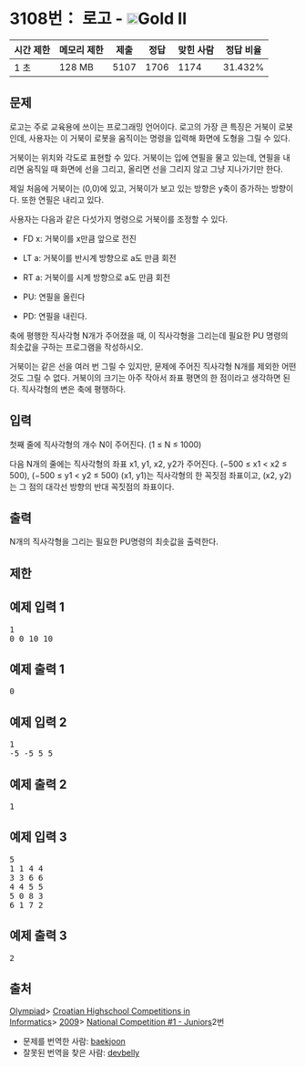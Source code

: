 # 3108번： 로고 - <img src="https://static.solved.ac/tier_small/14.svg" style="height:20px" />Gold II


| 시간 제한 | 메모리 제한 | 제출 | 정답 | 맞힌 사람 | 정답 비율 |
| --- | --- | --- | --- | --- | --- |
| 1 초 | 128 MB | 5107 | 1706 | 1174 | 31.432% |


## 문제


로고는 주로 교육용에 쓰이는 프로그래밍 언어이다. 로고의 가장 큰 특징은 거북이 로봇인데, 사용자는 이 거북이 로봇을 움직이는 명령을 입력해 화면에 도형을 그릴 수 있다.

거북이는 위치와 각도로 표현할 수 있다. 거북이는 입에 연필을 물고 있는데, 연필을 내리면 움직일 때 화면에 선을 그리고, 올리면 선을 그리지 않고 그냥 지나가기만 한다.

제일 처음에 거북이는 (0,0)에 있고, 거북이가 보고 있는 방향은 y축이 증가하는 방향이다. 또한 연필은 내리고 있다.

사용자는 다음과 같은 다섯가지 명령으로 거북이를 조정할 수 있다.

- FD x: 거북이를 x만큼 앞으로 전진

- LT a: 거북이를 반시계 방향으로 a도 만큼 회전

- RT a: 거북이를 시계 방향으로 a도 만큼 회전

- PU: 연필을 올린다

- PD: 연필을 내린다.


축에 평행한 직사각형 N개가 주어졌을 때, 이 직사각형을 그리는데 필요한 PU 명령의 최솟값을 구하는 프로그램을 작성하시오.

거북이는 같은 선을 여러 번 그릴 수 있지만, 문제에 주어진 직사각형 N개를 제외한 어떤 것도 그릴 수 없다. 거북이의 크기는 아주 작아서 좌표 평면의 한 점이라고 생각하면 된다. 직사각형의 변은 축에 평행하다.




## 입력


첫째 줄에 직사각형의 개수 N이 주어진다. (1 ≤ N ≤ 1000)

다음 N개의 줄에는 직사각형의 좌표 x1, y1, x2, y2가 주어진다. (−500 ≤ x1 < x2 ≤ 500), (−500 ≤ y1 < y2 ≤ 500) (x1, y1)는 직사각형의 한 꼭짓점 좌표이고, (x2, y2)는 그 점의 대각선 방향의 반대 꼭짓점의 좌표이다.




## 출력


N개의 직사각형을 그리는 필요한 PU명령의 최솟값을 출력한다.




## 제한




## 예제 입력 1


<pre>1
0 0 10 10
</pre>


## 예제 출력 1


<pre>0
</pre>




## 예제 입력 2


<pre>1
-5 -5 5 5
</pre>


## 예제 출력 2


<pre>1
</pre>




## 예제 입력 3


<pre>5
1 1 4 4
3 3 6 6
4 4 5 5
5 0 8 3
6 1 7 2
</pre>


## 예제 출력 3


<pre>2
</pre>






## 출처


[Olympiad](/category/2)> [Croatian Highschool Competitions in Informatics](/category/25)> [2009](/category/29)> [National Competition #1 - Juniors](/category/detail/256)2번
- 문제를 번역한 사람: [baekjoon](/user/baekjoon)
- 잘못된 번역을 찾은 사람: [devbelly](/user/devbelly)




